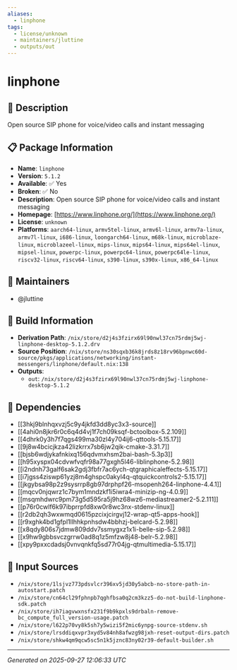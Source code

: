 ```yaml
---
aliases:
  - linphone
tags:
  - license/unknown
  - maintainers/jluttine
  - outputs/out
---
```


# linphone

## 📝 Description

Open source SIP phone for voice/video calls and instant messaging

## 📋 Package Information

- **Name**: `linphone`
- **Version**: `5.1.2`
- **Available**: ✅ Yes
- **Broken**: ✅ No
- **Description**: Open source SIP phone for voice/video calls and instant messaging
- **Homepage**: [https://www.linphone.org/](https://www.linphone.org/)
- **License**: `unknown`
- **Platforms**: `aarch64-linux`, `armv5tel-linux`, `armv6l-linux`, `armv7a-linux`, `armv7l-linux`, `i686-linux`, `loongarch64-linux`, `m68k-linux`, `microblaze-linux`, `microblazeel-linux`, `mips-linux`, `mips64-linux`, `mips64el-linux`, `mipsel-linux`, `powerpc-linux`, `powerpc64-linux`, `powerpc64le-linux`, `riscv32-linux`, `riscv64-linux`, `s390-linux`, `s390x-linux`, `x86_64-linux`
## 👥 Maintainers

- @jluttine


## 🔧 Build Information

- **Derivation Path**: `/nix/store/d2j4s3fzirx69l90nwl37cn75rdmj5wj-linphone-desktop-5.1.2.drv`
- **Source Position**: `/nix/store/ns30sqxb36k8jrds8z18rv96bpnwc60d-source/pkgs/applications/networking/instant-messengers/linphone/default.nix:138`
- **Outputs**:
  - `out`:  `/nix/store/d2j4s3fzirx69l90nwl37cn75rdmj5wj-linphone-desktop-5.1.2`

## 🔗 Dependencies

- [[3hkj9blnhqxvzj5c9y4jkfd3dd8yc3x3-source]]
- [[4ahi0n8jkr6r0c6q4d4vj1f7ch09ksqf-bctoolbox-5.2.109]]
- [[4dhrk0y3h7f7qgs499ma30zl4y704ij6-qttools-5.15.17]]
- [[9j8w4bcicjkza42lizkrrx7sb6jw2qik-cmake-3.31.7]]
- [[bjsb6wdjykafnkixq156qdvmxhsm2bai-bash-5.3p3]]
- [[h95xyspx04cdvwfvqfr98a77gxgh5l46-liblinphone-5.2.98]]
- [[i2ndnh73galf6sak2gdj3fbfr7ac6ych-qtgraphicaleffects-5.15.17]]
- [[i7jgss4ziswp61yzj8m4ghspc0akyl4q-qtquickcontrols2-5.15.17]]
- [[jkgybsa98p2z9sysrrp8gb97drphpf26-msopenh264-linphone-4.4.1]]
- [[mqcv0njqwrz1c7bym1mndzkf1i5iwra4-minizip-ng-4.0.9]]
- [[msqmhdwrc9pm73g5d595ra5j9hz68wz6-mediastreamer2-5.2.111]]
- [[p76r0cwlf6k97ibprrpfd8xw0r8wc3nx-stdenv-linux]]
- [[r2db2qh3wxwmqd0615pzcixjcirgvj12-wrap-qt5-apps-hook]]
- [[r9xghk4bd1gfpl1llhhkpnhsdw4bbhzj-belcard-5.2.98]]
- [[x8qdy806s7jdmw809ddv7ssmygxz1x1i-belle-sip-5.2.98]]
- [[x9hw9gbbsvczgrrw0ad8q1z5mfzw8j48-belr-5.2.98]]
- [[xpy9pxxcdadsj0vnvqnkfq5sd77r04jg-qtmultimedia-5.15.17]]

## 📁 Input Sources

- `/nix/store/1lsjvz773pdsvlcr396xv5jd30y5abcb-no-store-path-in-autostart.patch`
- `/nix/store/cn64cl29fphnpb7qghfbsa0q2cm3kzz5-do-not-build-linphone-sdk.patch`
- `/nix/store/ih7iagvwxnsfx231f9b9kpxls9drbaln-remove-bc_compute_full_version-usage.patch`
- `/nix/store/l622p70vy8k5sh7y5wizi5f2mic6ynpg-source-stdenv.sh`
- `/nix/store/lrsddiqxvpr3xyd5v84nh8afwzg98jxh-reset-output-dirs.patch`
- `/nix/store/shkw4qm9qcw5sc5n1k5jznc83ny02r39-default-builder.sh`

---
*Generated on 2025-09-27 12:06:33 UTC*

